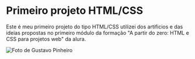 <h1>Primeiro projeto HTML/CSS</h1>
<p>Este é meu primeiro projeto do tipo HTML/CSS utilizei dos artificios e das ideias propostas no primeiro módulo da formação "A partir do zero: HTML e CSS para projetos web" da alura.</p>
<img scr="Minha Foto.jpg" alt="Foto de Gustavo Pinheiro">
